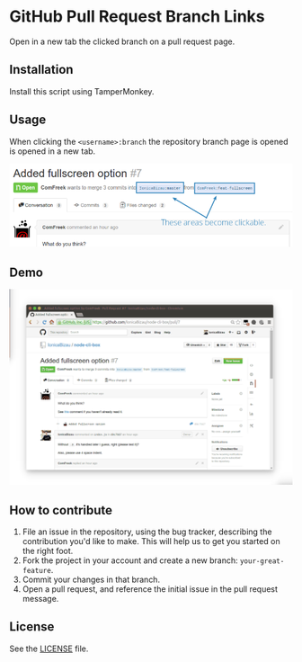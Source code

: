 GitHub Pull Request Branch Links
================================
Open in a new tab the clicked branch on a pull request page.

## Installation
Install this script using TamperMonkey.

## Usage

When clicking the `<username>:branch` the repository branch page is opened is opened in a new tab.

![Screenshot](./demo/1.png)

## Demo
![Gif](./demo/2.gif)


## How to contribute

1. File an issue in the repository, using the bug tracker, describing the
   contribution you'd like to make. This will help us to get you started on the
   right foot.
2. Fork the project in your account and create a new branch:
   `your-great-feature`.
3. Commit your changes in that branch.
4. Open a pull request, and reference the initial issue in the pull request
   message.

## License
See the [LICENSE](./LICENSE) file.
